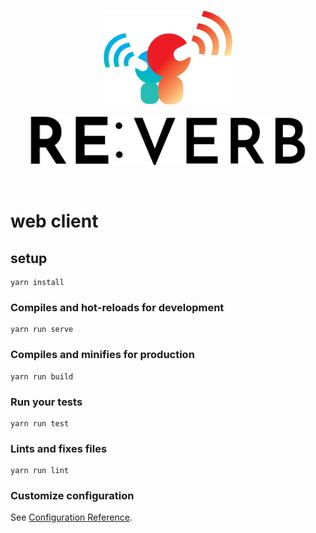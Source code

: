 <!-- PROJECT LOGO -->
<br />
<p align="center">
  <a href="https://github.com/Tralfazz/RE-VERB">
    <img src="src/assets/REverb_logo.png" alt="Logo" height="150">
  </a>
</p>
<p align="center">
  <a href="https://github.com/Tralfazz/RE-VERB">
    <img src="src/assets/REverb_text.png" alt="Logo" height="80">
  </a>
</p>

<br />

# web client


## setup
```
yarn install
```

### Compiles and hot-reloads for development
```
yarn run serve
```

### Compiles and minifies for production
```
yarn run build
```

### Run your tests
```
yarn run test
```

### Lints and fixes files
```
yarn run lint
```

### Customize configuration
See [Configuration Reference](https://cli.vuejs.org/config/).
